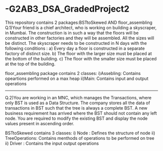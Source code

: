 # -G2AB3_DSA_GradedProject2
This repository contains 2 packages:BSTtoSkewed AND floor_assembling
Q.1)Your friend is a chief architect, who is working on building a skyscraper, in Mumbai. The construction is in such a way that the floors will be constructed in other factories and they will be assembled. All the sizes will be distinct.
The skyscraper needs to be constructed in N days with the following conditions :
  a)	Every day a floor is constructed in a separate factory of distinct size.
  b)	The floor with the larger size must be placed at the bottom of the building.
  c)	The floor with the smaller size must be placed at the top of the building.
 
 floor_assembling package contains 2 classes:
 i)Assebling: Contains opeartions performed on a max heap
 ii)Main: Contains input and output operations
 
 ---------------------------------------------------------------------------------------------------------------------------------------------------------------------
Q.2)You are working in an MNC, which manages the Transactions, where only BST is used as a Data Structure. The company stores all the data of transactions in BST such that the tree is always a complete BST. 
A new business requirement has arrived where the BST should not contain any left node.
You are required to modify the existing BST and display the node values present in ascending order.

BSTtoSkewed contains 3 classes:
i) Node : Defines the structure of node
ii) TreeOperations: Contains menthods of operations to be performed on tree
ii) Driver : Contains the input output operations 
